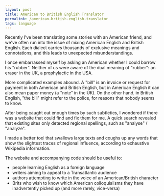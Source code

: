 ```yaml
---
layout: post
title: American to British English Translator
permalink: /american-british-english-translator
tags: language
---
```


Recently I've been translating some stories with an American friend, and we've often run into the issue of mixing American English and British English. Each dialect carries thousands of exclusive meanings and connotations, and this leads to unexpected misunderstandings.

I once embarrassed myself by asking an American whether I could borrow his "rubber". Neither of us were aware of the dual meaning of "rubber": an eraser in the UK, a prophylactic in the USA.

More complicated examples abound. A "bill" is an invoice or request for payment in both American and British English, but in American English it can also mean paper money (a "note" in the UK). On the other hand, in British English, "the bill" might refer to the police, for reasons that nobody seems to know.

After being caught out enough times by such subtleties, I wondered if there was a website that could find and fix them for me. A quick search revealed that existing sites only detected regional spellings, such as "analyse" / "analyze". 

I made a better tool that swallows large texts and coughs up any words that show the slightest traces of regional influence, according to exhaustive Wikipedia information. 

The website and accompanying code should be useful to:

* people learning English as a foreign language
* writers aiming to appeal to a Transatlantic audience
* authors attempting to write in the voice of an American/British character
* Brits who wish to know which American colloquialisms they have inadvertently picked up (and more rarely, vice-versa)
